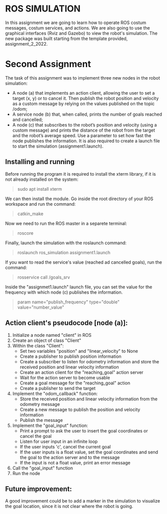 ROS SIMULATION
===================

In this assignment we are going to learn how to operate ROS costum messages, costum services, and actions. We are also going to use the graphical interfaces (Rviz and Gazebo) to view the robot's simulation. The new package was built starting from the template provided, assignment_2_2022.

Second Assignment
===================
The task of this assignment was to implement three new nodes in the robot simulation:

* A node (a) that implements an action client, allowing the user to set a target (x, y) or to cancel it. Then publish the robot position and velocity as a custom message by relying on the values published on the topic /odom;
* A service node (b) that, when called, prints the number of goals reached and cancelled;
* A node (c) that subscribes to the robot’s position and velocity (using a custom message) and prints the distance of the robot from the target and the robot’s average speed. Use a parameter to set how fast the node publishes the information.
It is also required to create a launch file to start the simulation (assignment1.launch).

Installing and running
-----------------------

Before running the program it is required to install the xterm library, if it is not already installed on the system:

> sudo apt install xterm

We can then install the module. Go inside the root directory of your ROS workspace and run the command:

> catkin_make

Now we need to run the ROS master in a separete terminal:

> roscore

Finally, launch the simulation with the roslaunch command:

> roslaunch ros_simulation assignment1.launch

If you want to read the service's value (reached ad cancelled goals), run the command:

> rosservice call /goals_srv

Inside the "assignmet1.launch" launch file, you can set the value for the frequency with which node (c) publishes the information.

> param name="publish_frequency" type="double" value="number_value" 

Action client's pseudocode [node (a)]:
----------------------------

1. Initialize a node named "client" in ROS
2. Create an object of class "Client"
3. Within the class "Client":
   - Set two variables "position" and "linear_velocity" to None
   - Create a publisher to publish position information
   - Create a subscriber to listen for odometry information and store the received position and linear velocity information
   - Create an action client for the "reaching_goal" action server
   - Wait for the action server to become usable
   - Create a goal message for the "reaching_goal" action
   - Create a publisher to send the target
4. Implement the "odom_callback" function:
   - Store the received position and linear velocity information from the odometry message
   - Create a new message to publish the position and velocity information
   - Publish the message
5. Implement the "goal_input" function:
   - Print a prompt to ask the user to insert the goal coordinates or cancel the goal
   - Listen for user input in an infinite loop
   - If the user inputs 'c', cancel the current goal
   - If the user inputs is a float value, set the goal coordinates and send the goal to the action server and to the message
   - If the input is not a float value, print an error message
6. Call the "goal_input" function
7. Run the node

Future improvement:
-------------------
A good improvement could be to add a marker in the simulation to visualize the goal location, since it is not clear where the robot is going.

